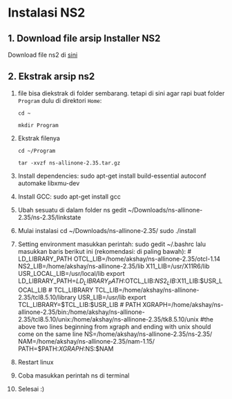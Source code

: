 # Instalasi NS2
## 1. Download file arsip Installer NS2
Download file ns2 di [sini](http://sourceforge.net/projects/nsnam/files/latest/download)
## 2. Ekstrak arsip ns2
1. file bisa diekstrak di folder sembarang. tetapi di sini agar rapi buat folder `Program` dulu di direktori `Home`:
	
	`cd ~`

	`mkdir Program`
2. Ekstrak filenya
	
	`cd ~/Program`
	
	`tar -xvzf ns-allinone-2.35.tar.gz`
1. Install dependencies:
	sudo apt-get install build-essential autoconf automake libxmu-dev
1. Install GCC:
	sudo apt-get install gcc
1. Ubah sesuatu di dalam folder ns
	gedit ~/Downloads/ns-allinone-2.35/ns-2.35/linkstate
1. Mulai instalasi
	cd ~/Downloads/ns-allinone-2.35/
	sudo ./install
1. Setting environment
	masukkan perintah:
		sudo gedit ~/.bashrc
	lalu masukkan baris berikut ini (rekomendasi: di paling bawah):
		# LD_LIBRARY_PATH
		OTCL_LIB=/home/akshay/ns-allinone-2.35/otcl-1.14
		NS2_LIB=/home/akshay/ns-allinone-2.35/lib
		X11_LIB=/usr/X11R6/lib
		USR_LOCAL_LIB=/usr/local/lib
		export LD_LIBRARY_PATH=$LD_LIBRARY_PATH:$OTCL_LIB:$NS2_LIB:$X11_LIB:$USR_LOCAL_LIB
		# TCL_LIBRARY
		TCL_LIB=/home/akshay/ns-allinone-2.35/tcl8.5.10/library
		USR_LIB=/usr/lib
		export TCL_LIBRARY=$TCL_LIB:$USR_LIB
		# PATH
		XGRAPH=/home/akshay/ns-allinone-2.35/bin:/home/akshay/ns-allinone-2.35/tcl8.5.10/unix:/home/akshay/ns-allinone-2.35/tk8.5.10/unix
		#the above two lines beginning from xgraph and ending with unix should come on the same line
		NS=/home/akshay/ns-allinone-2.35/ns-2.35/ 
		NAM=/home/akshay/ns-allinone-2.35/nam-1.15/ 
		PATH=$PATH:$XGRAPH:$NS:$NAM
1. Restart linux
1. Coba masukkan perintah ns di terminal
1. Selesai :)
